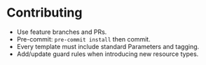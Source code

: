 # Contributing

- Use feature branches and PRs.
- Pre-commit: `pre-commit install` then commit.
- Every template must include standard Parameters and tagging.
- Add/update guard rules when introducing new resource types.
